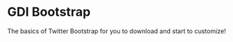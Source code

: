 GDI Bootstrap
=============

The basics of Twitter Bootstrap for you to download and start to customize!